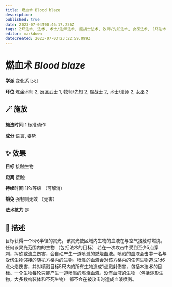 ```yaml
---
title: 燃血术 Blood blaze
description: 
published: true
date: 2023-07-04T00:46:17.256Z
tags: 2环法术, 法术, 术士/法师法术, 魔战士法术, 牧师/先知法术, 女巫法术, 1环法术, 变化系, 炼金术师法术, 反圣武士法术, 火
editor: markdown
dateCreated: 2023-07-03T23:22:59.099Z
---
```


# **燃血术** *Blood blaze*

**学派** 变化系 \[火\] 

**环位** 炼金术师 2, 反圣武士 1, 牧师/先知 2, 魔战士 2, 术士/法师 2, 女巫 2

## 🪄 施放

**施法时间** 1 标准动作

**成分** 语言, 姿势

## ✨ 效果 

**目标** 接触生物 

**距离** 接触  

**持续时间** 1轮/等级 （可解消） 

**豁免** 强韧则无效 （无害）

**法术抗力** 是

## 📖 描述

目标获得一个5尺半径的灵光，该灵光使区域内生物的血液在与空气接触时燃烧。任何该灵光范围内的生物 （包括法术的目标） 若在一次攻击中受到至少5点穿刺，挥砍或流血伤害，会自动产生一道喷溅的燃烧血液。喷溅的血液会击中一名与受伤生物邻接的随机方格内的生物。喷溅的血液会对该方格内的任何生物造成1d6点火焰伤害，并对喷溅目标5尺内的所有生物造成1点溅射伤害，包括本法术的目标。一个生物每轮只能产生一道喷溅的燃烧血液。没有血液的生物 （包括泥形生物，大多数构装体和不死生物） 都不会在被攻击时造成血液喷溅。
    
